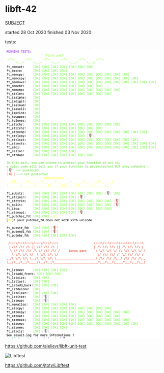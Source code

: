 # libft-42

[SUBJECT](https://cdn.intra.42.fr/pdf/pdf/11413/en.subject.pdf)

started   28 Oct 2020
finished  03 Nov 2020

tests:

![libft-unit-test.png](/screenshots/libft-unit-test.png?raw=true "libft-unit-test")

https://github.com/alelievr/libft-unit-test

![Libftest](/screenshots/Libftest?raw=true "Libftest")

https://github.com/jtoty/Libftest
